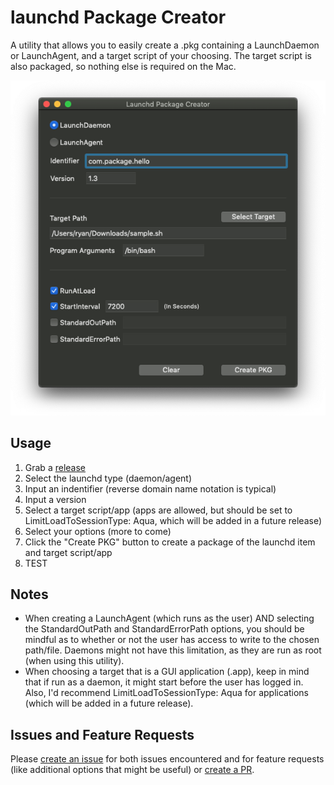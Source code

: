 # launchd Package Creator
A utility that allows you to easily create a .pkg containing a LaunchDaemon or LaunchAgent, and a target script of your choosing. The target script is also packaged, so nothing else is required on the Mac.
<p align="center">
    <img alt="Main Window" width="586" src="images/main_window.png">
</p>

## Usage
1. Grab a [release](https://github.com/ryangball/launchd-package-creator/releases)
2. Select the launchd type (daemon/agent)
3. Input an indentifier (reverse domain name notation is typical)
4. Input a version
5. Select a target script/app (apps are allowed, but should be set to LimitLoadToSessionType: Aqua, which will be added in a future release)
6. Select your options (more to come)
7. Click the "Create PKG" button to create a package of the launchd item and target script/app
8. TEST

## Notes
- When creating a LaunchAgent (which runs as the user) AND selecting the StandardOutPath and StandardErrorPath options, you should be mindful as to whether or not the user has access to write to the chosen path/file. Daemons might not have this limitation, as they are run as root (when using this utility).
- When choosing a target that is a GUI application (.app), keep in mind that if run as a daemon, it might start before the user has logged in. Also, I'd recommend LimitLoadToSessionType: Aqua for applications (which will be added in a future release).

## Issues and Feature Requests
Please [create an issue](https://github.com/ryangball/launchd-package-creator/issues) for both issues encountered and for feature requests (like additional options that might be useful) or [create a PR](https://github.com/ryangball/launchd-package-creator/pulls).